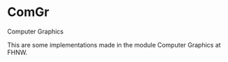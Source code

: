 # ComGr
Computer Graphics

This are some implementations made in the module Computer Graphics at FHNW.
